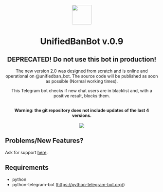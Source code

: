 <div align="center">
  <img src="https://i.imgur.com/zD9Q9sk.png" width="64">
  <h1 align="center">UnifiedBanBot v.0.9</h1>
  <h2>DEPRECATED! Do not use this bot in production!</h2>
  <p align="center">The new version 2.0 was designed from scratch and is online and operational on @unifiedban_bot. The source code will be published as soon as possible (Normal working times).</p>
  <p>
  <p align="center">This Telegram bot checks if new chat users are in blacklist and, with a positive result, blocks them.</p>
  <br />
  <b align="center">Warning: the git repository does not include updates of the last 4 versions.</b>
</div>
<br/>

<div align="center">
   <a href="https://gitlab.com/brombinmirko/Telegram_UnifiedBanBot/blob/master/LICENSE">
    <img src="https://img.shields.io/badge/License-MPL--2.0-blue.svg">
   </a>
</div>

## Problems/New Features?
Ask for support [here](https://gitlab.com/brombinmirko/Telegram_UnifiedBanBot/issues).

## Requirements
- python
- python-telegram-bot (https://python-telegram-bot.org/)
